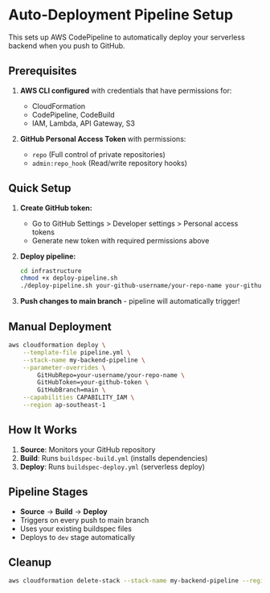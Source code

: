 # Auto-Deployment Pipeline Setup

This sets up AWS CodePipeline to automatically deploy your serverless backend when you push to GitHub.

## Prerequisites

1. **AWS CLI configured** with credentials that have permissions for:
   - CloudFormation
   - CodePipeline, CodeBuild
   - IAM, Lambda, API Gateway, S3

2. **GitHub Personal Access Token** with permissions:
   - `repo` (Full control of private repositories)
   - `admin:repo_hook` (Read/write repository hooks)

## Quick Setup

1. **Create GitHub token:**
   - Go to GitHub Settings > Developer settings > Personal access tokens
   - Generate new token with required permissions above

2. **Deploy pipeline:**
   ```bash
   cd infrastructure
   chmod +x deploy-pipeline.sh
   ./deploy-pipeline.sh your-github-username/your-repo-name your-github-token
   ```

3. **Push changes to main branch** - pipeline will automatically trigger!

## Manual Deployment

```bash
aws cloudformation deploy \
    --template-file pipeline.yml \
    --stack-name my-backend-pipeline \
    --parameter-overrides \
        GitHubRepo=your-username/your-repo-name \
        GitHubToken=your-github-token \
        GitHubBranch=main \
    --capabilities CAPABILITY_IAM \
    --region ap-southeast-1
```

## How It Works

1. **Source**: Monitors your GitHub repository
2. **Build**: Runs `buildspec-build.yml` (installs dependencies)
3. **Deploy**: Runs `buildspec-deploy.yml` (serverless deploy)

## Pipeline Stages

- **Source** → **Build** → **Deploy**
- Triggers on every push to main branch
- Uses your existing buildspec files
- Deploys to `dev` stage automatically

## Cleanup

```bash
aws cloudformation delete-stack --stack-name my-backend-pipeline --region ap-southeast-1
```
